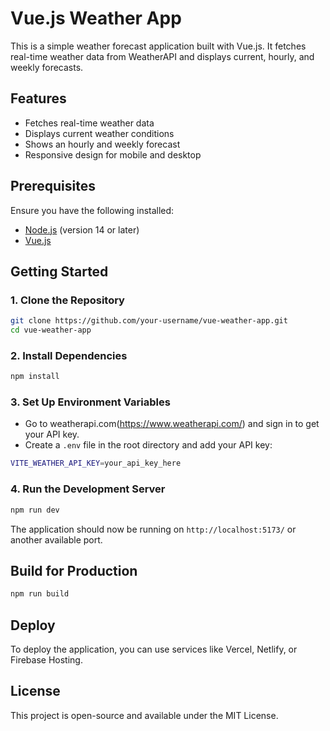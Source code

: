 # Vue.js Weather App

This is a simple weather forecast application built with Vue.js. It fetches real-time weather data from WeatherAPI and displays current, hourly, and weekly forecasts.

## Features
- Fetches real-time weather data
- Displays current weather conditions
- Shows an hourly and weekly forecast
- Responsive design for mobile and desktop

## Prerequisites
Ensure you have the following installed:
- [Node.js](https://nodejs.org/) (version 14 or later)
- [Vue.js](https://vuejs.org/)

## Getting Started

### 1. Clone the Repository
```sh
git clone https://github.com/your-username/vue-weather-app.git
cd vue-weather-app
```

### 2. Install Dependencies
```sh
npm install
```

### 3. Set Up Environment Variables
- Go to weatherapi.com(https://www.weatherapi.com/) and sign in to get your API key.
- Create a `.env` file in the root directory and add your API key:

```sh
VITE_WEATHER_API_KEY=your_api_key_here
```

### 4. Run the Development Server
```sh
npm run dev
```

The application should now be running on `http://localhost:5173/` or another available port.

## Build for Production
```sh
npm run build
```

## Deploy
To deploy the application, you can use services like Vercel, Netlify, or Firebase Hosting.

## License
This project is open-source and available under the MIT License.

